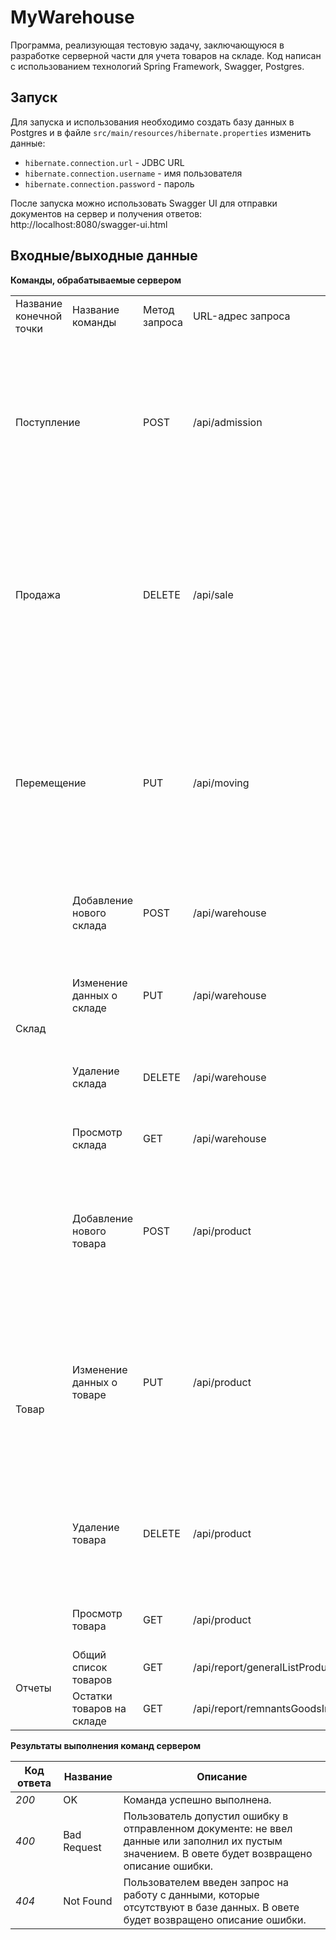 # MyWarehouse

Программа, реализующая тестовую задачу, заключающуюся в разработке серверной части для учета товаров на складе.
Код написан с использованием технологий Spring Framework, Swagger, Postgres.

## Запуск

Для запуска и использования необходимо создать базу данных в Postgres и в файле `src/main/resources/hibernate.properties` изменить данные:

* `hibernate.connection.url` - JDBC URL
* `hibernate.connection.username` - имя пользователя
* `hibernate.connection.password` - пароль

После запуска можно использовать Swagger UI для отправки документов на сервер и получения ответов:
http://localhost:8080/swagger-ui.html

## Входные/выходные данные
**Команды, обрабатываемые сервером**
<table>
<tr>
<td> Название конечной точки </td> <td> Название команды </td> <td> Метод запроса </td> <td> URL-адрес запроса</td> <td> Пример входного JSON-документа </td>
</tr>
<tr>
<td colspan="2"> Поступление </td>
<td> POST </td>
<td> /api/admission </td>
<td>

```json
{
  "number": "1",
  "warehouse": {
    "name": "Склад 1"
  },
  "products": [
    {
      "article": "7A1FCTG44",
      "name": "Холодильник",
      "priceLastPurchase": "50000",
      "priceLastSale": "50000"
    }
  ]
}
```
</td>
</tr>
<tr>
<td colspan="2"> Продажа </td>
<td> DELETE </td>
<td> /api/sale </td>
<td>

```json
{
  "number": "2",
  "warehouse": {
    "name": "Склад 1"
  },
  "products": [
    {
      "article": "7A1FCTG44",
      "name": "Холодильник",
      "priceLastPurchase": "50000",
      "priceLastSale": "50000"
    }
  ]
}
```
</td>
</tr>
<tr>
<td colspan="2"> Перемещение </td>
<td> PUT </td>
<td> /api/moving </td>
<td>

```json
{
  "number": "3",
  "warehouseOne": {
    "name": "Склад 1"
  },
  "warehouseTwo": {
    "name": "Склад 2"
  },
  "products": [
    {
      "article": "7A1FCTG44",
      "name": "Холодильник",
      "priceLastPurchase": "50000",
      "priceLastSale": "50000"
    }
  ]
}
```
</td>
</tr>
<tr>
<td rowspan="4"> Склад </td>
<td> Добавление нового склада </td>
<td> POST </td>
<td> /api/warehouse </td>
<td>

```json
{
  "name": "Склад 1"
}
```
</td>
</tr>
<tr>
<td> Изменение данных о складе </td>
<td> PUT </td>
<td> /api/warehouse </td>
<td>

```json
{
  "warehouseDTO": {
    "name": "Склад 1"
  },
  "newWarehouseDTO": {
    "name": "Склад 2"
  }
}
```
</td>
</tr>
<tr>
<td> Удаление склада </td>
<td> DELETE </td>
<td> /api/warehouse </td>
<td>

```json
{
  "name": "Склад 2"
}
```
</td>
</tr>
<tr>
<td> Просмотр склада </td>
<td> GET </td>
<td> /api/warehouse </td>
<td>
Может принимать название склада и вернуть все подходящие значения, в случае отсутствия названия склада вернет все склады.
</td>
</tr>
<tr>
<td rowspan="4"> Товар </td>
<td> Добавление нового товара </td>
<td> POST </td>
<td> /api/product </td>
<td>

```json
{
  "nameWarehouse": "Склад 1",
  "productDTO": {
    "article": "7A1FCTG44",
    "name": "Холодильник",
    "priceLastPurchase": "50000",
    "priceLastSale": "50000"
  }
}
```
</td>
</tr>
<tr>
<td> Изменение данных о товаре </td>
<td> PUT </td>
<td> /api/product </td>
<td>

```json
{
  "nameWarehouse": "Склад 1",
  "productDTO": {
    "article": "7A1FCTG44",
    "name": "Холодильник",
    "priceLastPurchase": "50000",
    "priceLastSale": "50000"
  },
  "newProductDTO": {
    "article": "7A1FCTG44",
    "name": "Холодильник",
    "priceLastPurchase": "100000",
    "priceLastSale": "100000"
  }
}
```
</td>
</tr>
<tr>
<td> Удаление товара </td>
<td> DELETE </td>
<td> /api/product </td>
<td>

```json
{
  "nameWarehouse": "Склад 1",
  "productDTO": {
    "article": "7A1FCTG44",
    "name": "Холодильник",
    "priceLastPurchase": "100000",
    "priceLastSale": "100000"
  }
}
```
</td>
</tr>
<tr>
<td> Просмотр товара </td>
<td> GET </td>
<td> /api/product </td>
<td>
Может принимать название товара и вернуть все подходящие значения, в случае отсутствия названия товара вернет все товары.
</td>
</tr>
<tr>
<td rowspan="2"> Отчеты </td>
<td> Общий список товаров </td>
<td> GET </td>
<td> /api/report/generalListProducts </td>
<td>
Может принимать название товара
</td>
</tr>
<tr>
<td> Остатки товаров на складе </td>
<td> GET </td>
<td> /api/report/remnantsGoodsInWarehouses </td>
<td>
Может принимать название склада
</td>
</tr>

</table>

**Результаты выполнения команд сервером**

| Код ответа | Название    | Описание                                                                                                                                          |
|------------|-------------|---------------------------------------------------------------------------------------------------------------------------------------------------|
| _200_        | OK          | Команда успешно выполнена.                                                                                                                        |
| _400_        | Bad Request | Пользователь допустил ошибку в отправленном документе: не ввел данные или заполнил их пустым значением. В овете будет возвращено описание ошибки. |
| _404_        | Not Found   | Пользователем введен запрос на работу с данными, которые отсутствуют в базе данных. В овете будет возвращено описание ошибки.                     |

